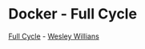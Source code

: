 # Docker - Full Cycle

[Full Cycle](https://github.com/devfullcycle "https://github.com/devfullcycle") - [Wesley Willians](https://github.com/wesleywillians "@wesleywillians")